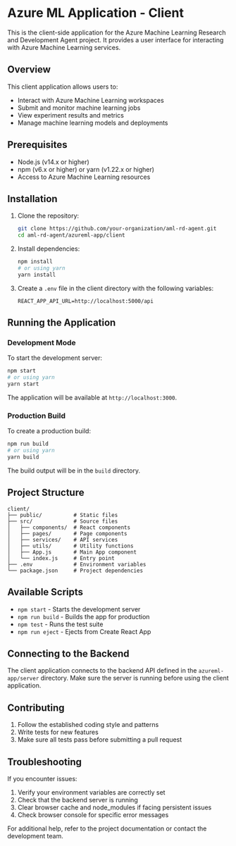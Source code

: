 # Azure ML Application - Client

This is the client-side application for the Azure Machine Learning Research and Development Agent project. It provides a user interface for interacting with Azure Machine Learning services.

## Overview

This client application allows users to:
- Interact with Azure Machine Learning workspaces
- Submit and monitor machine learning jobs
- View experiment results and metrics
- Manage machine learning models and deployments

## Prerequisites

- Node.js (v14.x or higher)
- npm (v6.x or higher) or yarn (v1.22.x or higher)
- Access to Azure Machine Learning resources

## Installation

1. Clone the repository:
   ```bash
   git clone https://github.com/your-organization/aml-rd-agent.git
   cd aml-rd-agent/azureml-app/client
   ```

2. Install dependencies:
   ```bash
   npm install
   # or using yarn
   yarn install
   ```

3. Create a `.env` file in the client directory with the following variables:
   ```
   REACT_APP_API_URL=http://localhost:5000/api
   ```

## Running the Application

### Development Mode

To start the development server:

```bash
npm start
# or using yarn
yarn start
```

The application will be available at `http://localhost:3000`.

### Production Build

To create a production build:

```bash
npm run build
# or using yarn
yarn build
```

The build output will be in the `build` directory.

## Project Structure

```
client/
├── public/          # Static files
├── src/             # Source files
│   ├── components/  # React components
│   ├── pages/       # Page components
│   ├── services/    # API services
│   ├── utils/       # Utility functions
│   ├── App.js       # Main App component
│   └── index.js     # Entry point
├── .env             # Environment variables
└── package.json     # Project dependencies
```

## Available Scripts

- `npm start` - Starts the development server
- `npm run build` - Builds the app for production
- `npm test` - Runs the test suite
- `npm run eject` - Ejects from Create React App

## Connecting to the Backend

The client application connects to the backend API defined in the `azureml-app/server` directory. Make sure the server is running before using the client application.

## Contributing

1. Follow the established coding style and patterns
2. Write tests for new features
3. Make sure all tests pass before submitting a pull request

## Troubleshooting

If you encounter issues:
1. Verify your environment variables are correctly set
2. Check that the backend server is running
3. Clear browser cache and node_modules if facing persistent issues
4. Check browser console for specific error messages

For additional help, refer to the project documentation or contact the development team.
